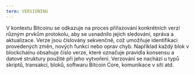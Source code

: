 ```yaml
---
term: VERSIONING
---
```


V kontextu Bitcoinu se odkazuje na proces přiřazování konkrétních verzí různým prvkům protokolu, aby se usnadnilo jejich sledování, správa a aktualizace. Verze jsou číslovány sekvenčně, což umožňuje identifikaci provedených změn, nových funkcí nebo oprav chyb. Například každý blok v blockchainu obsahuje číslo verze, které označuje pravidla konsensu a datové struktury použité při jeho vytvoření. Verzování se nachází u typů skriptů, transakcí, bloků, softwaru Bitcoin Core, komunikace v síti atd.